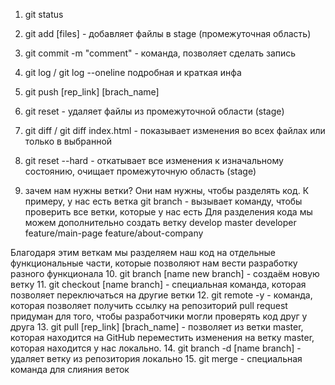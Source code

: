 1. git status
2. git add [files] - добавляет файлы в stage (промежуточная область)
3. git commit -m "comment" - команда, позволяет сделать запись
4. git log / git log --oneline подробная и краткая инфа
5. git push [rep_link] [brach_name]
6. git reset - удаляет файлы из промежуточной области (stage)
7. git diff / git diff index.html - показывает изменения во всех файлах или только в выбранной
8. git reset --hard - откатывает все изменения к изначальному состоянию, очищает промежуточную область (stage)

9. зачем нам нужны ветки? Они нам нужны, чтобы разделять код. К примеру, у нас есть ветка
git branch - вызывает команду, чтобы проверить все ветки, которые у нас есть
Для разделения кода мы можем дополнительно создать ветку develop
master
developer
feature/main-page
feature/about-company

Благодаря этим веткам мы разделяем наш код на отдельные функциональные части, которые позволяют нам вести разработку разного функционала
10. git branch [name new branch] - создаём новую ветку
11. git checkout [name branch] - специальная команда, которая позволяет переключаться на другие ветки
12. git remote -y   - команда, которая позволяет получить ссылку на репозиторий
pull request придуман для того, чтобы разработчики могли проверять код друг у друга
13. git pull [rep_link] [brach_name] - позволяет из ветки master, которая находится на GitHub переместить изменения на ветку master, которая находится у нас локально.
14. git branch -d [name branch] - удаляет ветку из репозитория локально
15. git merge - специальная команда для слияния веток